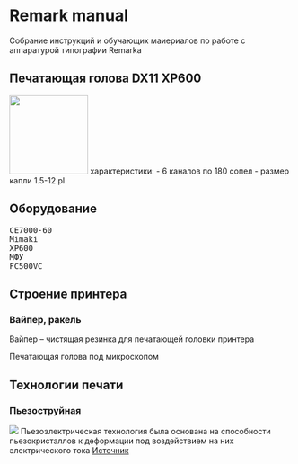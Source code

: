 # Remark manual
Собрание инструкций и обучающих маиериалов по работе с аппаратурой типографии Remarka

## Печатающая голова DX11 XP600
<img src="https://ae04.alicdn.com/kf/S21a83d920214468cb35e63c7dd5f3b91L.jpg" height="140px">
характеристики:
- 6 каналов по 180 сопел
- размер капли 1.5-12 pl

## Оборудование
<pre>
<a src="#">CE7000-60</a>
<a src="#">Mimaki</a>
<a src="#">XP600</a>
<a src="#">МФУ</a>
<a src="#">FC500VC</a>
</pre>

## Строение принтера
### Вайпер, ракель
Вайпер – чистящая резинка для печатающей головки принтера

<a src="https://www.google.com/search?sca_esv=c640f05120339334&q=%D0%BF%D0%B5%D1%87%D0%B0%D1%82%D0%B0%D1%8E%D1%89%D0%B0%D1%8F+%D0%B3%D0%BE%D0%BB%D0%BE%D0%B2%D0%BA%D0%B0+%D0%BF%D0%BE%D0%B4+%D0%BC%D0%B8%D0%BA%D1%80%D0%BE%D1%81%D0%BA%D0%BE%D0%BF%D0%BE%D0%BC&udm=2&fbs=AEQNm0Cjmfui-wh8X_MyYW04R9TplgSUunxdGPZ4KQOcMqiQXzwi7ATI-6dnMJBLUXNKfC1Fz35Ev7TWmGOXHyCb0EH_FRwpjAbkF42M3W6CyrzfieZzkVbWVg_oUmsxBsqZ4hLiRyWelhhicYunKgtSGWmyvIuhrzMJhJhHkz1tG6_jv0pWEQUsb2U76wXj6BMUdz5V2eRx5Wz4ug6WERfs_TK8lmvTxlVNOeMKKdKKDeB5OvYg5JQ&sa=X&ved=2ahUKEwi8v42Eo-6JAxUIJhAIHZo_AgwQtKgLegQIGRAB&biw=1920&bih=969&dpr=1#vhid=u1TgtgZJPrViHM&vssid=mosaic">Печатающая голова под микроскопом</a>


## Технологии печати
### Пьезоструйная
<img src="https://www.rdmkit.ru/images/2011-05/7df25.png">
Пьезоэлектрическая технология была основана на способности пьезокристаллов к деформации под воздействием на них электрического тока
<a href="https://www.rdmkit.ru/tech/techpiezostr.html">Источник</a>

